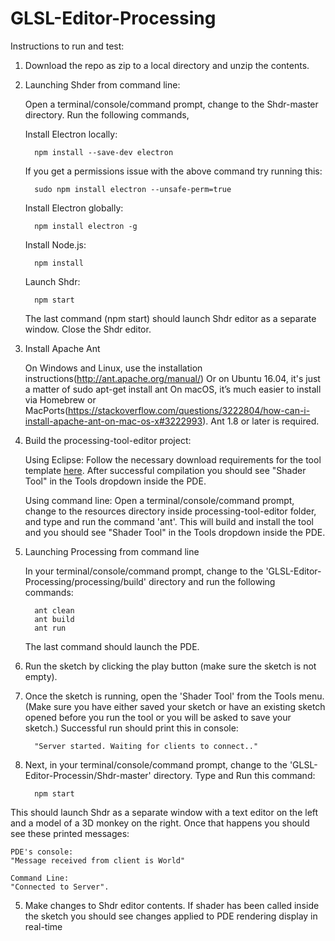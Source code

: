 # GLSL-Editor-Processing

Instructions to run and test:

1. Download the repo as zip to a local directory and unzip the contents.

2. Launching Shder from command line:
   
   Open a terminal/console/command prompt, change to the Shdr-master directory. Run the following commands,   

   Install Electron locally:
   
         npm install --save-dev electron
   
   If you get a permissions issue with the above command try running this:
   
         sudo npm install electron --unsafe-perm=true
   
   Install Electron globally:
   
         npm install electron -g
   
   Install Node.js:
   
         npm install
   
   Launch Shdr:
   
         npm start
   
   The last command (npm start) should launch Shdr editor as a separate window. Close the Shdr editor.

2. Install Apache Ant

    On Windows and Linux, use the installation instructions(http://ant.apache.org/manual/)
    Or on Ubuntu 16.04, it's just a matter of sudo apt-get install ant
    On macOS, it’s much easier to install via Homebrew or MacPorts(https://stackoverflow.com/questions/3222804/how-can-i-install-apache-ant-on-mac-os-x#3222993).
    Ant 1.8 or later is required.

3. Build the processing-tool-editor project:

    Using Eclipse:
    Follow the necessary download requirements for the tool template [here](https://github.com/processing/processing-tool-template).         After successful compilation you should see "Shader Tool" in the Tools dropdown inside the PDE.

    Using command line:
    Open a terminal/console/command prompt, change to the resources directory inside processing-tool-editor folder, and type and run the     command 'ant'. This will build and install the tool and you should see "Shader Tool" in the Tools dropdown inside the PDE.

4. Launching Processing from command line

   In your terminal/console/command prompt, change to the 'GLSL-Editor-Processing/processing/build' directory and run the following        commands:
   
         ant clean
         ant build
         ant run
   
   The last command should launch the PDE.
   
5. Run the sketch by clicking the play button (make sure the sketch is not empty).
   
4. Once the sketch is running, open the 'Shader Tool' from the Tools menu. (Make sure you have either saved your sketch or have an          existing sketch opened before you run the tool or you will be asked to save your sketch.) Successful run should print this in            console: 

         "Server started. Waiting for clients to connect.."

4. Next, in your terminal/console/command prompt, change to the 'GLSL-Editor-Processin/Shdr-master' directory. Type and Run this            command: 

         npm start

  This should launch Shdr as a separate window with a text editor on the left and a model of a 3D monkey on the right. Once that happens   you should see these printed messages:

    PDE's console: 
    "Message received from client is World" 
    
    Command Line:
    "Connected to Server".

5. Make changes to Shdr editor contents. If shader has been called inside the sketch you should see changes applied to PDE rendering        display in real-time

